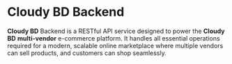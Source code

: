 # Cloudy BD Backend

**Cloudy BD** Backend is a RESTful API service designed to power the **Cloudy BD** **multi-vendor** e-commerce platform. It handles all essential operations required for a modern, scalable online marketplace where multiple vendors can sell products, and customers can shop seamlessly.
